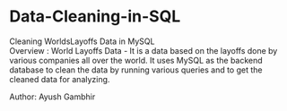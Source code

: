 # Data-Cleaning-in-SQL
Cleaning WorldsLayoffs Data in MySQL 
<br>
Overview : World Layoffs Data - It is a data based on the layoffs done by various companies all over the world. It uses MySQL as the backend database to clean the data by running various queries and to get the cleaned data for analyzing.

Author: Ayush Gambhir
